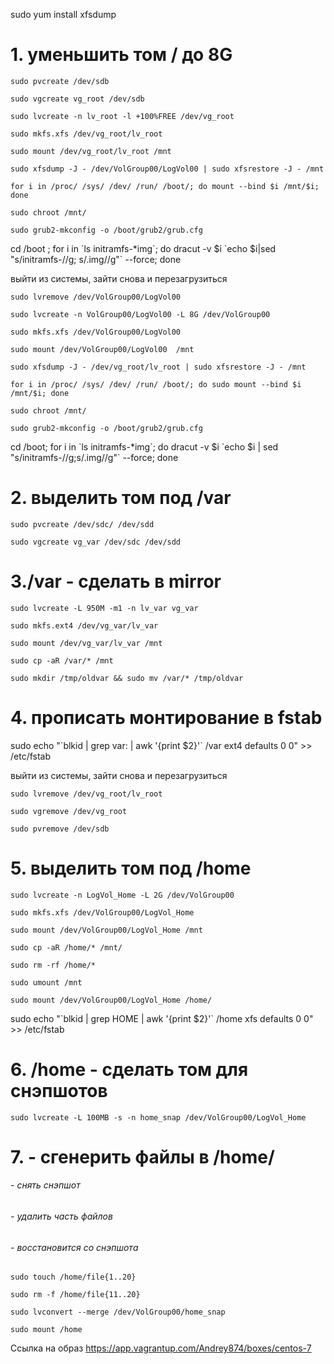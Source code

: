 sudo yum install xfsdump

# 1. уменьшить том / до 8G

`sudo pvcreate /dev/sdb`  

`sudo vgcreate vg_root /dev/sdb`  

`sudo lvcreate -n lv_root -l +100%FREE /dev/vg_root`

`sudo mkfs.xfs /dev/vg_root/lv_root`  

`sudo mount /dev/vg_root/lv_root /mnt`  

`sudo xfsdump -J - /dev/VolGroup00/LogVol00 | sudo xfsrestore -J - /mnt`  

`for i in /proc/ /sys/ /dev/ /run/ /boot/; do mount --bind $i /mnt/$i; done`  

`sudo chroot /mnt/`  

`sudo grub2-mkconfig -o /boot/grub2/grub.cfg`  

cd /boot ; for i in \`ls initramfs-*img\`; do dracut -v $i \`echo $i|sed "s/initramfs-//g; s/.img//g"\` --force; done  


выйти из системы, зайти снова и перезагрузиться

`sudo lvremove /dev/VolGroup00/LogVol00`  

`sudo lvcreate -n VolGroup00/LogVol00 -L 8G /dev/VolGroup00`  

`sudo mkfs.xfs /dev/VolGroup00/LogVol00`  

`sudo mount /dev/VolGroup00/LogVol00  /mnt`  

`sudo xfsdump -J - /dev/vg_root/lv_root | sudo xfsrestore -J - /mnt`  

`for i in /proc/ /sys/ /dev/ /run/ /boot/; do sudo mount --bind $i /mnt/$i; done`  

`sudo chroot /mnt/`  

`sudo grub2-mkconfig -o /boot/grub2/grub.cfg`  

cd /boot; for i in \`ls initramfs-*img\`; do dracut -v $i \`echo $i | sed "s/initramfs-//g;s/.img//g"\` --force; done  


# 2. выделить том под /var

`sudo pvcreate /dev/sdc/ /dev/sdd`  

`sudo vgcreate vg_var /dev/sdc /dev/sdd`  


# 3./var - сделать в mirror

`sudo lvcreate -L 950M -m1 -n lv_var vg_var`  

`sudo mkfs.ext4 /dev/vg_var/lv_var`  

`sudo mount /dev/vg_var/lv_var /mnt`  

`sudo cp -aR /var/* /mnt`  

`sudo mkdir /tmp/oldvar && sudo mv /var/* /tmp/oldvar`  


# 4. прописать монтирование в fstab  

sudo echo "\`blkid | grep var: | awk '{print $2}'\` /var ext4 defaults 0 0" >> /etc/fstab  


выйти из системы, зайти снова и перезагрузиться

`sudo lvremove /dev/vg_root/lv_root`  

`sudo vgremove /dev/vg_root`  

`sudo pvremove /dev/sdb`  


# 5. выделить том под /home

`sudo lvcreate -n LogVol_Home -L 2G /dev/VolGroup00`  

`sudo mkfs.xfs /dev/VolGroup00/LogVol_Home`  

`sudo mount /dev/VolGroup00/LogVol_Home /mnt`  

`sudo cp -aR /home/* /mnt/`  

 `sudo rm -rf /home/*`  
 
`sudo umount /mnt`  

`sudo mount /dev/VolGroup00/LogVol_Home /home/`  

sudo echo "\`blkid | grep HOME | awk '{print $2}'\` /home xfs defaults 0 0" >> /etc/fstab

# 6. /home - сделать том для снэпшотов

`sudo lvcreate -L 100MB -s -n home_snap /dev/VolGroup00/LogVol_Home`

# 7. - сгенерить файлы в /home/

###### - снять снэпшот  

###### - удалить часть файлов  

###### - восстановится со снэпшота  

`sudo touch /home/file{1..20}`  

`sudo rm -f /home/file{11..20}`  

`sudo lvconvert --merge /dev/VolGroup00/home_snap`  

`sudo mount /home`

Ссылка на образ
https://app.vagrantup.com/Andrey874/boxes/centos-7
